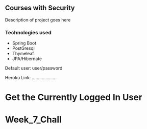 ## Courses with Security
Description of project goes here

### Technologies used
* Spring Boot
* PostGresql
* Thymeleaf
* JPA/Hibernate

Default user: user/password

Heroku Link: ....................
# Get the Currently Logged In User
# Week_7_Chall

